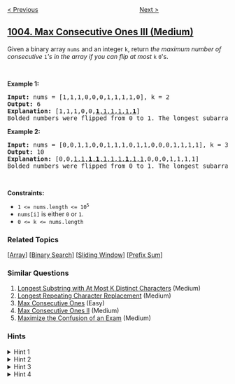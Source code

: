 <!--|This file generated by command(leetcode description); DO NOT EDIT.    |-->
<!--+----------------------------------------------------------------------+-->
<!--|@author    openset <openset.wang@gmail.com>                           |-->
<!--|@link      https://github.com/openset                                 |-->
<!--|@home      https://github.com/openset/leetcode                        |-->
<!--+----------------------------------------------------------------------+-->

[< Previous](../check-if-word-is-valid-after-substitutions "Check If Word Is Valid After Substitutions")
　　　　　　　　　　　　　　　　
[Next >](../maximize-sum-of-array-after-k-negations "Maximize Sum Of Array After K Negations")

## [1004. Max Consecutive Ones III (Medium)](https://leetcode.com/problems/max-consecutive-ones-iii "最大连续1的个数 III")

<p>Given a binary array <code>nums</code> and an integer <code>k</code>, return <em>the maximum number of consecutive </em><code>1</code><em>&#39;s in the array if you can flip at most</em> <code>k</code> <code>0</code>&#39;s.</p>

<p>&nbsp;</p>
<p><strong>Example 1:</strong></p>

<pre>
<strong>Input:</strong> nums = [1,1,1,0,0,0,1,1,1,1,0], k = 2
<strong>Output:</strong> 6
<strong>Explanation:</strong> [1,1,1,0,0,<u><strong>1</strong>,1,1,1,1,<strong>1</strong></u>]
Bolded numbers were flipped from 0 to 1. The longest subarray is underlined.</pre>

<p><strong>Example 2:</strong></p>

<pre>
<strong>Input:</strong> nums = [0,0,1,1,0,0,1,1,1,0,1,1,0,0,0,1,1,1,1], k = 3
<strong>Output:</strong> 10
<strong>Explanation:</strong> [0,0,<u>1,1,<strong>1</strong>,<strong>1</strong>,1,1,1,<strong>1</strong>,1,1</u>,0,0,0,1,1,1,1]
Bolded numbers were flipped from 0 to 1. The longest subarray is underlined.
</pre>

<p>&nbsp;</p>
<p><strong>Constraints:</strong></p>

<ul>
	<li><code>1 &lt;= nums.length &lt;= 10<sup>5</sup></code></li>
	<li><code>nums[i]</code> is either <code>0</code> or <code>1</code>.</li>
	<li><code>0 &lt;= k &lt;= nums.length</code></li>
</ul>

### Related Topics
  [[Array](../../tag/array/README.md)]
  [[Binary Search](../../tag/binary-search/README.md)]
  [[Sliding Window](../../tag/sliding-window/README.md)]
  [[Prefix Sum](../../tag/prefix-sum/README.md)]

### Similar Questions
  1. [Longest Substring with At Most K Distinct Characters](../longest-substring-with-at-most-k-distinct-characters) (Medium)
  1. [Longest Repeating Character Replacement](../longest-repeating-character-replacement) (Medium)
  1. [Max Consecutive Ones](../max-consecutive-ones) (Easy)
  1. [Max Consecutive Ones II](../max-consecutive-ones-ii) (Medium)
  1. [Maximize the Confusion of an Exam](../maximize-the-confusion-of-an-exam) (Medium)

### Hints
<details>
<summary>Hint 1</summary>
One thing's for sure, we will only flip a zero if it extends an existing window of 1s. Otherwise, there's no point in doing it, right? Think Sliding Window!
</details>

<details>
<summary>Hint 2</summary>
Since we know this problem can be solved using the sliding window construct, we might as well focus in that direction for hints. Basically, in a given window, we can never have > K zeros, right?
</details>

<details>
<summary>Hint 3</summary>
We don't have a fixed size window in this case. The window size can grow and shrink depending upon the number of zeros we have (we don't actually have to flip the zeros here!).
</details>

<details>
<summary>Hint 4</summary>
The way to shrink or expand a window would be based on the number of zeros that can still be flipped and so on.
</details>
